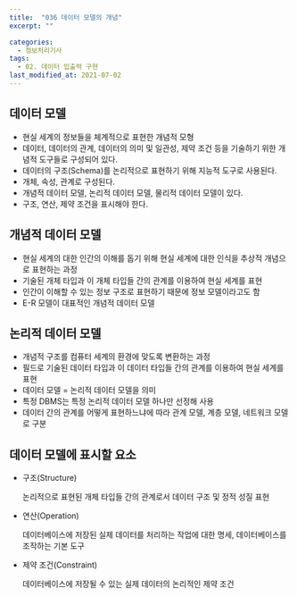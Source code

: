 ```yaml
---
title:  "036 데이터 모델의 개념"
excerpt: ""

categories:
  - 정보처리기사
tags:
  - 02. 데이터 입출력 구현
last_modified_at: 2021-07-02
---
```








## 데이터 모델

+ 현실 세계의 정보들을 체계적으로 표현한 개념적 모형
+ 데이터, 데이터의 관계, 데이터의 의미 및 일관성, 제약 조건 등을 기술하기 위한 개념적 도구들로 구성되어 있다.
+ 데이터의 구조(Schema)를 논리적으로 표현하기 위해 지능적 도구로 사용된다.
+ 개체, 속성, 관계로 구성된다.
+ 개념적 데이터 모델, 논리적 데이터 모델, 물리적 데이터 모델이 있다.
+ 구조, 연산, 제약 조건을 표시해야 한다.







## 개념적 데이터 모델

+ 현실 세계의 대한 인간의 이해를 돕기 위해 현실 세계에 대한 인식을 추상적 개념으로 표현하는 과정
+ 기술된 개체 타입과 이 개체 타입들 간의 관계를 이용하여 현실 세계를 표현
+ 인간이 이해할 수 있는 정보 구조로 표현하기 때문에 정보 모델이라고도 함
+ E-R 모델이 대표적인 개념적 데이터 모델







## 논리적 데이터 모델

+ 개념적 구조를 컴퓨터 세계의 환경에 맞도록 변환하는 과정
+ 필드로 기술된 데이터 타입과 이 데이터 타입들 간의 관계를 이용하여 현실 세계를 표현
+ 데이터 모델 = 논리적 데이터 모델을 의미
+ 특정 DBMS는 특정 논리적 데이터 모델 하나만 선정해 사용
+ 데이터 간의 관계를 어떻게 표현하느냐에 따라 관계 모델, 계층 모델, 네트워크 모델로 구분





## 데이터 모델에 표시할 요소

+ 구조(Structure)

  논리적으로 표현된 개체 타입들 간의 관계로서 데이터 구조 및 정적 성질 표현

+ 연산(Operation)

  데이터베이스에 저장된 실제 데이터를 처리하는 작업에 대한 명세, 데이터베이스를 조작하는 기본 도구

+ 제약 조건(Constraint)

  데이터베이스에 저장될 수 있는 실제 데이터의 논리적인 제약 조건


